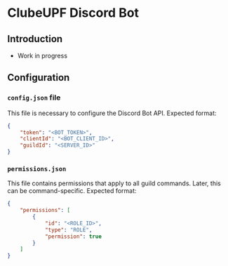 # ClubeUPF Discord Bot

## Introduction
* Work in progress


## Configuration

### `config.json` file
This file is necessary to configure the Discord Bot API. Expected format:
```json
{
    "token": "<BOT_TOKEN>",
    "clientId": "<BOT_CLIENT_ID>",
    "guildId": "<SERVER_ID>"
}
```

### `permissions.json`
This file contains permissions that apply to all guild commands. Later, this can be command-specific. Expected format: 
```json
{
    "permissions": [
        {
            "id": "<ROLE_ID>",
            "type": "ROLE",
            "permission": true
        }
    ]
}
```